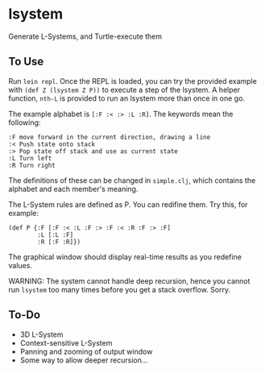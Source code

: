 # lsystem

Generate L-Systems, and Turtle-execute them

## To Use

Run `lein repl`. Once the REPL is loaded, you can try the provided example with `(def Z (lsystem Z P))` to execute a step of the lsystem. A helper function, `nth-L` is provided to run an lsystem more than once in one go.

The example alphabet is `[:F :< :> :L :R]`. The keywords mean the following:

    :F move forward in the current direction, drawing a line
    :< Push state onto stack
    :> Pop state off stack and use as current state
    :L Turn left
    :R Turn right

The definitions of these can be changed in `simple.clj`, which contains the alphabet and each member's meaning.

The L-System rules are defined as P. You can redifine them. Try this, for example:

    (def P {:F [:F :< :L :F :> :F :< :R :F :> :F]
            :L [:L :F]
            :R [:F :R]})

The graphical window should display real-time results as you redefine values.

WARNING: The system cannot handle deep recursion, hence you cannot run `lsystem` too many times before you get a stack overflow. Sorry.

## To-Do

  * 3D L-System
  * Context-sensitive L-System
  * Panning and zooming of output window
  * Some way to allow deeper recursion...
